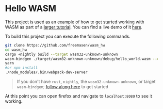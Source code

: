 # Hello WASM

This project is used as an example of how to get started working with WASM as part of a [larger tutorial](https://freemasen.github.io/wasm_tutorial). You can find a live demo of it [here]().

To build this project you can execute the following commands.

```bash
git clone https://github.com/freemasen/wasm_hw
cd wasm_hw
cargo +nightly build --target wasm32-unknown-unknown
wasm-bindgen ./target/wasm32-unknown-unknown/debug/hello_world.wasm --out-dir .
yarn
#or npm install
./node_modules/.bin/webpack-dev-server
```
> If you don't have `rust`, `nightly`, the `wasm32-unknown-unknown`, or target `wasm-bindgen`; [follow along here](https://freemasen.github.io/wasm_tutorial/setps/02-getting-started.html) to get started

At this point you can open firefox and navigate to `localhost:8080` to see it working.
